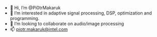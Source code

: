 - 👋 Hi, I’m @Pi0trMakaruk
- 👀 I’m interested in adaptive signal processing, DSP, optimization and programming.
- 💞️ I’m looking to collaborate on audio/image processing
- 📫 piotr.makaruk@intel.com

<!---
Pi0trMakaruk/Pi0trMakaruk is a ✨ special ✨ repository because its `README.md` (this file) appears on your GitHub profile.
You can click the Preview link to take a look at your changes.
--->
